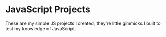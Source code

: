 # JavaScript Projects
These are my simple JS projects I created, they're little gimmicks I built to test my knowledge of JavaScript.
